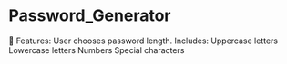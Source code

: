 # Password_Generator
📌 Features: User chooses password length.  Includes:  Uppercase letters  Lowercase letters  Numbers  Special characters
